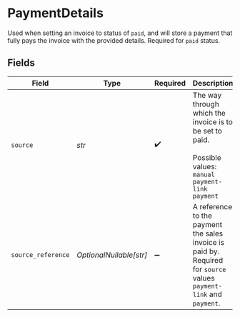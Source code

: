# PaymentDetails

Used when setting an invoice to status of `paid`, and will store a payment that fully pays the invoice with the provided details. Required for `paid` status.


## Fields

| Field                                                                                                               | Type                                                                                                                | Required                                                                                                            | Description                                                                                                         | Example                                                                                                             |
| ------------------------------------------------------------------------------------------------------------------- | ------------------------------------------------------------------------------------------------------------------- | ------------------------------------------------------------------------------------------------------------------- | ------------------------------------------------------------------------------------------------------------------- | ------------------------------------------------------------------------------------------------------------------- |
| `source`                                                                                                            | *str*                                                                                                               | :heavy_check_mark:                                                                                                  | The way through which the invoice is to be set to paid.<br/><br/>Possible values: `manual` `payment-link` `payment` | payment-link                                                                                                        |
| `source_reference`                                                                                                  | *OptionalNullable[str]*                                                                                             | :heavy_minus_sign:                                                                                                  | A reference to the payment the sales invoice is paid by. Required for `source` values `payment-link` and `payment`. | pl_d9fQur83kFdhH8hIhaZfq                                                                                            |